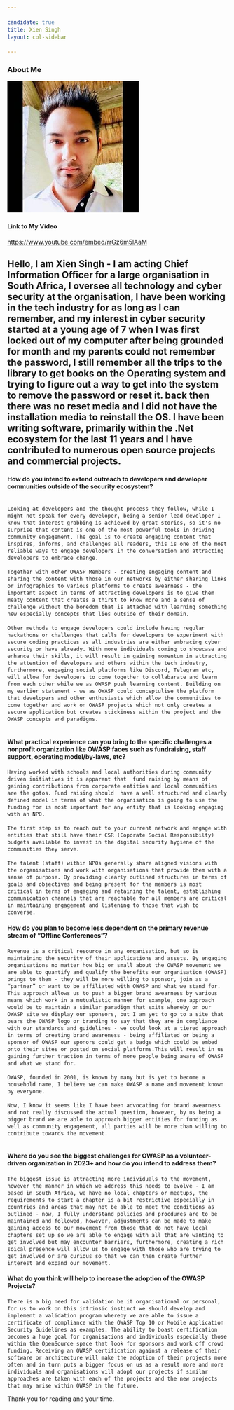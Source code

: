 ```yaml
---

candidate: true
title: Xien Singh
layout: col-sidebar

---
```


### About Me
![Xien Singh](/assets/images/xien_singh_photo.jpg)


#### Link to My Video
https://www.youtube.com/embed/rrGz6m5lAaM

Hello, I am Xien Singh - I am acting Chief Information Officer for a large organisation in South Africa, I oversee all technology and cyber security at the organisation, I have been working in the tech industry for as long as I can remember, and my interest in cyber security started at a young age of 7 when I was first locked out of my computer after being grounded for month and my parents could not remember the password, I still remember all the trips to the library to get books on the Operating system and trying to figure out a way to get into the system to remove the password or reset it. back then there was no reset media and I did not have the installation media to reinstall the OS. I have been writing software, primarily within the .Net ecosystem for the last 11 years and I have contributed to numerous open source projects and commercial projects.
--- 

#### How do you intend to extend outreach to developers and developer communities outside of the security ecosystem?

```

Looking at developers and the thought process they follow, while I might not speak for every developer, being a senior lead developer I know that interest grabbing is achieved by great stories, so it's no surprise that content is one of the most powerful tools in driving community engagement. The goal is to create engaging content that inspires, informs, and challenges all readers, this is one of the most reliable ways to engage developers in the conversation and attracting developers to embrace change.

Together with other OWASP Members - creating engaging content and sharing the content with those in our networks by either sharing links or infographics to various platforms to create awearness - the important aspect in terms of attracting developers is to give them meaty content that creates a thirst to know more and a sense of challenge without the boredom that is attached with learning something new especially concepts that lies outside of their domain.

Other methods to engage developers could include having regular hackathons or challenges that calls for developers to experiment with secure coding practices as all industries are either embracing cyber security or have already. With more individuals coming to showcase and enhance their skills, it will result in gaining momentum in attracting the attention of developers and others within the tech industry, furthermore, engaging social platforms like Discord, Telegram etc, will allow for developers to come together to collabarate and learn from each other while we as OWASP push learning content. Building on my earlier statement - we as OWASP could conceptulise the platform that developers and other enthusiasts which allow the communities to come together and work on OWASP projects which not only creates a secure application but creates stickiness within the project and the OWASP concepts and paradigms.


```

#### What practical experience can you bring to the specific challenges a nonprofit organization like OWASP faces such as fundraising, staff support, operating model/by-laws, etc?

```
Having worked with schools and local authorities during community driven initiatives it is apparent that  fund raising by means of gaining contributions from corporate entities and local communities are the gotos. Fund raising should  have a well structured and clearly defined model in terms of what the organisation is going to use the funding for is most important for any entity that is looking engaging with an NPO.

The first step is to reach out to your current network and engage with entities that still have their CSR (Coporate Social Responsibilty) budgets available to invest in the digital security hygiene of the communities they serve.

The talent (staff) within NPOs generally share aligned visions with the organisations and work with organisations that provide them with a sense of purpose. By providing clearly outlined structures in terms of goals and objectives and being present for the members is most critical in terms of engaging and retaining the talent, establishing communication channels that are reachable for all members are critical in maintaining engagement and listening to those that wish to converse.

```

#### How do you plan to become less dependent on the primary revenue stream of “Offline Conferences”?

```
Revenue is a critical resource in any organisation, but so is maintaining the security of their applications and assets. By engaging organisations no matter how big or small about the OWASP movement we are able to quantify and qualify the benefits our organisation (OWASP) brings to them - they will be more willing to sponsor, join as a “partner” or want to be affiliated with OWASP and what we stand for. This approach allows us to push a bigger brand awearness by various means which work in a mutualistic manner for example, one approach would be to maintain a similar paradigm that exits whereby on our OWASP site we display our sponsors, but I am yet to go to a site that bears the OWASP logo or branding to say that they are in compliance with our standards and guidelines - we could look at a tiered approach in terms of creating brand awareness - being affiliated or being a sponsor of OWASP our sponors could get a badge which could be embed onto their sites or posted on social platforms.This will result in us gaining further traction in terms of more people being aware of OWASP and what we stand for. 

OWASP, founded in 2001, is known by many but is yet to become a household name, I believe we can make OWASP a name and movement known by everyone.

Now, I know it seems like I have been advocating for brand awearness and not really discussed the actual question, however, by us being a bigger brand we are able to approach bigger entities for funding as well as community engagement, all parties will be more than willing to contribute towards the movement.


```

#### Where do you see the biggest challenges for OWASP as a volunteer-driven organization in 2023+ and how do you intend to address them?

```
The biggest issue is attracting more individuals to the movement, however the manner in which we address this needs to evolve - I am based in South Africa, we have no local chapters or meetups, the requirements to start a chapter is a bit restrictive especially in countries and areas that may not be able to meet the conditions as outlined - now, I fully understand policies and procdures are to be maintained and followed, however, adjustments can be made to make gaining access to our movement from those that do not have local chapters set up so we are able to engage with all that are wanting to get involved but may encounter barriers, furthermore, creating a rich soical presence will allow us to engage with those who are trying to get involved or are curious so that we can then create further interest and expand our movement.

```

#### What do you think will help to increase the adoption of the OWASP Projects?

```
There is a big need for validation be it organisational or personal, for us to work on this intrinsic instinct we should develop and implement a validation program whereby we are able to issue a certificate of compliance with the OWASP Top 10 or Mobile Application Security Guidelines as examples. The ability to boast certification becomes a huge goal for organisations and individuals especially those within the OpenSource space that look for sponsors and work off crowd funding. Receiving an OWASP certification against a release of their software or architecture will make the adoption of their projects more often and in turn puts a bigger focus on us as a result more and more individuals and organisations will adopt our projects if similar approaches are taken with each of the projects and the new projects that may arise within OWASP in the future.

```

Thank you for reading and your time.
